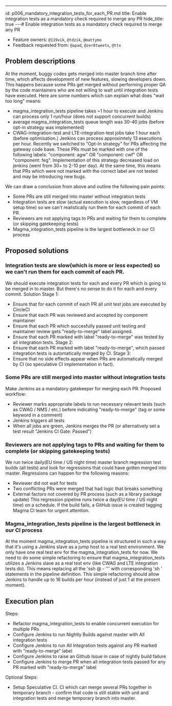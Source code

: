---
id: p006_mandatory_integration_tests_for_each_PR.md
title: Enable integration tests as a mandatory check required to merge any PR
hide_title: true
---# Enable integration tests as a mandatory check required to merge any PR
- Feature owners: `@119vik`, `@tdzik`, `@mattymo`
- Feedback requested from: `@apad`, `@zer0tweets`, `@ttx`
## Problem descriptions
At the moment, buggy codes gets merged into master branch time after time, which affects development of new features, slowing developers down. This happens because some PRs get merged without performing proper QA by the code maintainers who are not willing to wait until integration tests have executed. Here are some numbers which can explain what does "wait too long" means:
 - magma_integration_tests pipeline takes ~1 hour to execute and Jenkins can process only 1 run/hour (does not support concurrent builds)
 - average magma_integration_tests queue length was 30-40 jobs (before opt-in strategy was implemented)
 - CWAG-integration-test and LTE-integration-test jobs take 1 hour each (before optimisation.) Jenkins can process approximtely 13 executions per hour. 
 Recently we switched to "Opt-In strategy" for PRs affecting the gateway code base. These PRs must be marked with one of the following labels: "component: agw" OR "component: cwf" OR "component: feg". Implementation of this strategy decreased load on jenkins (went from 30+ to 2-10 per day). At the same time, this means that PRs which were not marked with the correct label are not tested and may be introducing new bugs.
 
 We can draw a conclusion from above and outline the following pain points:
 - Some PRs are still merged into master without integration tests
 - Integration tests are slow (actual execution is slow, regardless of VM setup time) so we can't realistically run them for each commit of each PR.
 - Reviewers are not applying tags to PRs and waiting for them to complete (or skipping gatekeeping tests)
 - Magma_integration_tests pipeline is the largest bottleneck in our CI process
 

## Proposed solutions

### Integration tests are slow(which is more or less expected) so we can't run them for each commit of each PR.
We should execute integration tests for each and every PR which is going to be merged in to master. But there's no sense to do it for each and every commit.
Solution 
Stage 1:
 - Ensure that for each commit of each PR all unit test jobs are executed by CircleCI
 - Ensure that each PR was reviewed and accepted by component maintainer
 - Ensure that each PR which succesfully passed unit testing and maintainer review gets "ready-to-merge" label assigned.
 - Ensure that each PR marked with label "ready-to-merge" was tested by all integration tests.
 Stage 2:
 - Ensure that each PR marked with label "ready-to-merge", which passed integration tests is automatically merged by CI.
 Stage 3:
 - Ensure that no side effects appear when PRs are automatically merged by CI (so speculative CI implementation in fact).

### Some PRs are still merged into master without integration tests
Make Jenkins as a mandatory gatekeeper for merging each PR. Proposed workflow:
 - Reviewer marks appropriate labels to run necessary relevant tests (such as CWAG / NMS / etc.) before indicating "ready-to-merge" (tag or some keyword in a comment)
 - Jenkins triggers all tests
 - When all jobs are green, Jenkins merges the PR (or alternatively set a test result "Jenkins CI Gate: Passed")

### Reviewers are not applying tags to PRs and waiting for them to complete (or skipping gatekeeping tests)
We run twice daily(EU time / US night time) master branch regression test builds (all tests) and look for regressions that could have gotten merged into master. Regressions can happen for the following reasons:
- Reviewer did not wait for tests
- Two conflicting PRs were merged that had logic that breaks something
- External factors not covered by PR process (such as a library package update)
This regression pipeline runs twice a day(EU time / US night time) on a schedule. If the build fails, a GitHub issue is created tagging Magma CI team for urgent attention. 

### Magma_integration_tests pipeline is the largest bottleneck in our CI process
At the moment magma_integration_tests pipeline is structured in such a way that it's using a Jenkins slave as a jump host to a real test environment. We only have one real test env for the magma_integration_tests for now. We need to do some simple refactoring to ensure that magma_integration_tests utilizes a Jenkins slave as a real test env (like CWAG and LTE integration tests do). This means replacing all the 'ssh <user>@<host> - '<command>'' with corresponding 'sh <command> ' statements in the pipeline definition. This simple refactoring should allow Jenkins to handle up to 16 builds per hour (instead of just 1 at the present moment).

## Execution plan
Steps:
- Refactor magma_integration_tests to enable concurrent execution for multiple PRs
- Configure Jenkins to run Nightly Builds against master with All integration tests
- Configure Jenkins to run All Integration tests against any PR marked with "ready-to-merge" label
- Configure Jenkins to raise an Github Issue in case of nightly build failure
- Configure Jenkins to merge PR when all integration tests passed for any PR marked with "ready-to-merge" label

Optional Steps:
- Setup Speculative CI. CI which can merge several PRs together in temporary branch - confirm that code is still stable with unit and integration tests and merge temporary branch into master.
